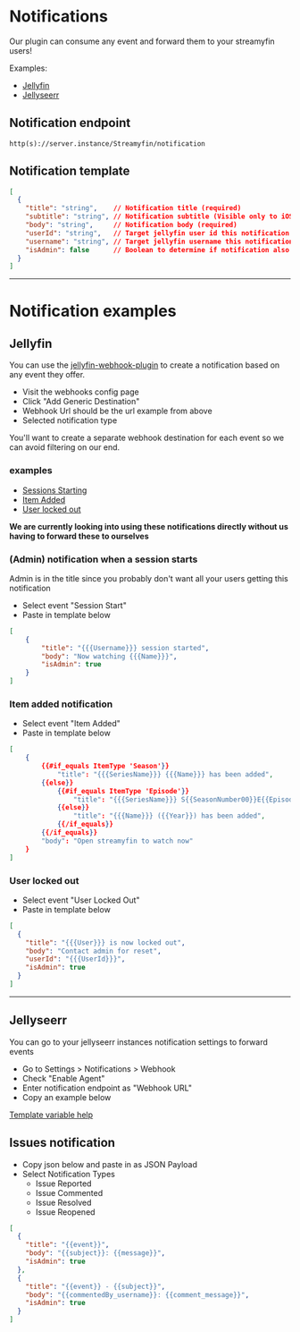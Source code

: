 # Notifications

Our plugin can consume any event and forward them to your streamyfin users!

Examples:
- [Jellyfin](#Jellyfin)
- [Jellyseerr](#Jellyseerr)

## Notification endpoint

`http(s)://server.instance/Streamyfin/notification`

## Notification template
```json
[
  {
    "title": "string",    // Notification title (required)
    "subtitle": "string", // Notification subtitle (Visible only to iOS users)
    "body": "string",     // Notification body (required)
    "userId": "string",   // Target jellyfin user id this notification is for
    "username": "string", // Target jellyfin username this notification is for
    "isAdmin": false      // Boolean to determine if notification also targets admins.
  }
]
```

---

# Notification examples

## Jellyfin
You can use the [jellyfin-webhook-plugin](https://github.com/jellyfin/jellyfin-plugin-webhook) to create a notification based on any event they offer.

- Visit the webhooks config page
- Click "Add Generic Destination"
- Webhook Url should be the url example from above
- Selected notification type

You'll want to create a separate webhook destination for each event so we can avoid filtering on our end.

### examples

- [Sessions Starting](#admin-notification-when-a-session-starts)
- [Item Added](#item-added-notification)
- [User locked out](#user-locked-out)

**We are currently looking into using these notifications directly without us having to forward these to ourselves** 

### (Admin) notification when a session starts
Admin is in the title since you probably don't want all your users getting this notification
- Select event "Session Start"
- Paste in template below

```json
[
    {
        "title": "{{{Username}}} session started",
        "body": "Now watching {{{Name}}}",
        "isAdmin": true
    }
]
```

### Item added notification
- Select event "Item Added"
- Paste in template below

```json
[
    {
        {{#if_equals ItemType 'Season'}}
            "title": "{{{SeriesName}}} {{{Name}}} has been added",
        {{else}}
            {{#if_equals ItemType 'Episode'}}
                "title": "{{{SeriesName}}} S{{SeasonNumber00}}E{{EpisodeNumber00}} {{{Name}}} has been added",
            {{else}}
                "title": "{{{Name}}} ({{Year}}) has been added",
            {{/if_equals}}
        {{/if_equals}}
        "body": "Open streamyfin to watch now"
    }
]
```


### User locked out
- Select event "User Locked Out"
- Paste in template below

```json
[
  {
    "title": "{{{User}}} is now locked out",
    "body": "Contact admin for reset",
    "userId": "{{{UserId}}}",
    "isAdmin": true
  }
]
```

---

## Jellyseerr

You can go to your jellyseerr instances notification settings to forward events

- Go to Settings > Notifications > Webhook
- Check "Enable Agent"
- Enter notification endpoint as "Webhook URL"
- Copy an example below

[Template variable help](https://docs.overseerr.dev/using-overseerr/notifications/webhooks#template-variables)


## Issues notification 

- Copy json below and paste in as JSON Payload
- Select Notification Types 
  - Issue Reported
  - Issue Commented
  - Issue Resolved
  - Issue Reopened

```json
[
  {
    "title": "{{event}}",
    "body": "{{subject}}: {{message}}",
    "isAdmin": true
  },
  {
    "title": "{{event}} - {{subject}}",
    "body": "{{commentedBy_username}}: {{comment_message}}",
    "isAdmin": true
  }
]
```

